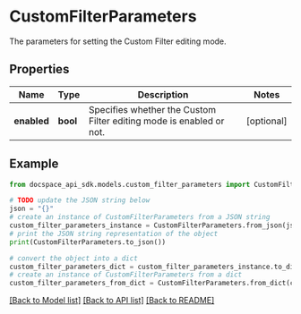 # CustomFilterParameters
The parameters for setting the Custom Filter editing mode.

## Properties

Name | Type | Description | Notes
------------ | ------------- | ------------- | -------------
**enabled** | **bool** | Specifies whether the Custom Filter editing mode is enabled or not. | [optional] 

## Example

```python
from docspace_api_sdk.models.custom_filter_parameters import CustomFilterParameters

# TODO update the JSON string below
json = "{}"
# create an instance of CustomFilterParameters from a JSON string
custom_filter_parameters_instance = CustomFilterParameters.from_json(json)
# print the JSON string representation of the object
print(CustomFilterParameters.to_json())

# convert the object into a dict
custom_filter_parameters_dict = custom_filter_parameters_instance.to_dict()
# create an instance of CustomFilterParameters from a dict
custom_filter_parameters_from_dict = CustomFilterParameters.from_dict(custom_filter_parameters_dict)
```
[[Back to Model list]](../README.md#documentation-for-models) [[Back to API list]](../README.md#documentation-for-api-endpoints) [[Back to README]](../README.md)


